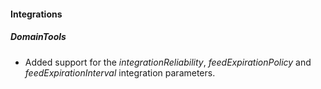 
#### Integrations
##### DomainTools
- Added support for the *integrationReliability*, *feedExpirationPolicy* and *feedExpirationInterval* integration parameters.
